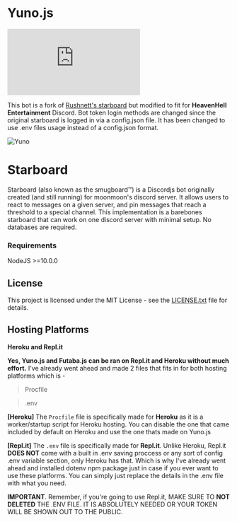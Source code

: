 # Yuno.js

[![Run on Repl.it](https://repl.it/badge/github/HeavenCrafter/Yuno.js)](https://repl.it/github/HeavenCrafter/Yuno.js)

This bot is a fork of [Rushnett's starboard](https://github.com/Rushnett/starboard) but modified to fit for **HeavenHell Entertainment** Discord. Bot token login methods are changed since the original starboard is logged in via a config.json file. It has been changed to use .env files usage instead of a config.json format.

![Yuno](https://media.discordapp.net/attachments/718085539173105687/741789185110704138/da8w79t-aae179cc-4265-4da2-808d-a77c8e9661d2.jpg?width=768&height=432)

# Starboard
Starboard (also known as the smugboard™) is a Discordjs bot originally created (and still running) for moonmoon's discord server. It allows users to react to messages on a given server, and pin messages that reach a threshold to a special channel. This implementation is a barebones starboard that can work on one discord server with minimal setup. No databases are required.

### Requirements
NodeJS >=10.0.0

## License
This project is licensed under the MIT License - see the [LICENSE.txt](LICENSE.txt) file for details.

## Hosting Platforms
**Heroku and Repl.it**

**Yes, Yuno.js and Futaba.js can be ran on Repl.it and Heroku without much effort.**
I've already went ahead and made 2 files that fits in for both hosting platforms which is -

> Procfile

> .env

**[Heroku]** The `Procfile` file is specifically made for **Heroku** as it is a worker/startup script for Heroku hosting. You can disable the one that came included by default on Heroku and use the one thats made on Yuno.js

**[Repl.it]** The `.env` file is specifically made for **Repl.it**. Unlike Heroku, Repl.it **DOES NOT** come with a built in .env saving proccess or any sort of config .env variable section, only Heroku has that. Which is why I've already went ahead and installed dotenv npm package just in case if you ever want to use these platforms. You can simply just replace the details in the .env file with what you need.

**IMPORTANT**. Remember, if you're going to use Repl.it, MAKE SURE TO **NOT DELETED** THE .ENV FILE. IT IS ABSOLUTELY NEEDED OR YOUR TOKEN WILL BE SHOWN OUT TO THE PUBLIC.
